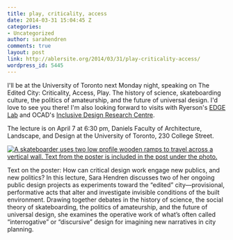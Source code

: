 ```yaml
---
title: play, criticality, access
date: 2014-03-31 15:04:45 Z
categories:
- Uncategorized
author: sarahendren
comments: true
layout: post
link: http://ablersite.org/2014/03/31/play-criticality-access/
wordpress_id: 5445
---
```


I'll be at the University of Toronto next Monday night, speaking on The Edited City: Criticality, Access, Play. The history of science, skateboarding culture, the politics of amateurship, and the future of universal design. I'd love to see you there! I'm also looking forward to visits with Ryerson's [EDGE Lab](http://edgelab.ryerson.ca/) and OCAD's [Inclusive Design Research Centre](http://idrc.ocad.ca/).

The lecture is on April 7 at 6:30 pm, Daniels Faculty of Architecture, Landscape, and Design at the University of Toronto, 230 College Street.

[![A skateboarder uses two low profile wooden ramps to travel across a vertical wall. Text from the poster is included in the post under the photo.](http://ablersite.files.wordpress.com/2014/03/editedcityposter.jpg)](http://ablersite.files.wordpress.com/2014/03/editedcityposter.jpg)

Text on the poster: How can critical design work engage new publics, and new politics? In this lecture, Sara Hendren discusses two of her ongoing public design projects as experiments toward the “edited” city—provisional, performative acts that alter and investigate invisible conditions of the built environment. Drawing together debates in the history of science, the social theory of skateboarding, the politics of amateurship, and the future of universal design, she examines the operative work of what’s often called “interrogative” or “discursive” design for imagining new narratives in city planning.


